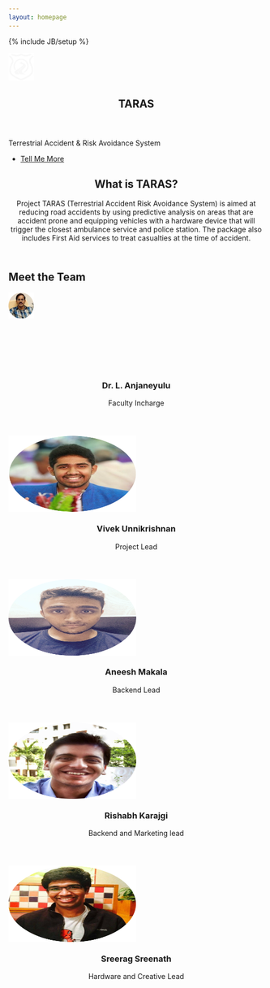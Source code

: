 ```yaml
---
layout: homepage
---
```

{% include JB/setup %}
<div>
        <section id="banner">
                  <div class="inner">
                     <img src="/assets/themes/bootstrap-3/images/taraslogowhite.png" style="width: 10%;max-height: 100%"><br>
                    <header>
                      <h2>TARAS</h2>
                    </header>
                    <p>Terrestrial Accident & Risk Avoidance System</p>
                    <footer>
                      <ul class="buttons vertical">
                        <li><a href="#main" class="button fit scrolly">Tell Me More</a></li>
                      </ul>
                    </footer>
                  </div>
        </section>
        <article id="main">
          <header class="special container">
            <span class="icon fa-ambulance"></span>
            <h2>What is TARAS?</h2>
            <p>Project TARAS (Terrestrial Accident Risk Avoidance System) is aimed at reducing road accidents by using predictive analysis on areas that are accident prone and equipping vehicles with a hardware device that will trigger the closest ambulance service and police station. The package also includes First Aid services to treat casualties at the time of accident.</p>
          </header>
          <!-- One -->
          <!-- Two -->
            <section class="wrapper style1 container special">
            <h2>Meet the Team</h2>
              <div class="row">
                <div class="12u">
                   <section>
                    <div style="height: 150px">
                      <img src="/assets/themes/bootstrap-3/images/anjan.png" style="width: 10%;max-height: 100%" />
                  </div>
                    <header>
                      <h3>Dr. L. Anjaneyulu</h3>
                      <p>Faculty Incharge</p>
                    </header>
                  </section>
                </div>
              </div>  
              <div class="row">
                <div class="3u 12u(narrower)">
                  <section>
                  <div style="height: 150px">
                      <img src="/assets/themes/bootstrap-3/images/vivek.png" style="width: 50%;max-height: 100%" />
                  </div>
                    <header>
                      <h3>Vivek Unnikrishnan</h3>
                      <p>Project Lead</p>
                    </header>
                  </section>
                </div>
                <div class="3u 12u(narrower)">
                  <section>
                    <div style="height: 150px">
                      <img src="/assets/themes/bootstrap-3/images/aneesh1.png" style="width: 50%;max-height: 100%" />
                  </div>
                    <header>
                      <h3>Aneesh Makala</h3>
                      <p>Backend Lead</p>
                    </header>
                  </section>
                </div>
                <div class="3u 12u(narrower)">
                  <section>
                    <div style="height: 150px">
                      <img src="/assets/themes/bootstrap-3/images/rishabh.png" style="width:50%;max-height: 100%" />
                  </div>
                    <header>
                      <h3>Rishabh Karajgi</h3>
                      <p>Backend and Marketing lead</p>
                    </header>
                </section>
                </div>
                <div class="3u 12u(narrower)">
                  <section>
                    <div style="height: 150px">
                      <img src="/assets/themes/bootstrap-3/images/sreerag.png" style="width: 50%;max-height: 100%" />
                  </div>
                    <header>
                      <h3>Sreerag Sreenath</h3>
                      <p>Hardware and Creative Lead</p>
                    </header>
                </section>
                </div>
              </div>
            </section>
          <!-- Three -->
        </article>
      <!-- CTA -->
</div>


